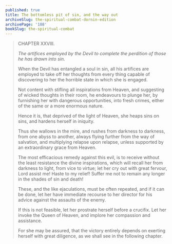 ```yaml
---
published: true
title: The bottomless pit of sin, and the way out
archiveSlug: the-spiritual-combat-dornin-edition
archivePage: '108'
bookSlug: the-spiritual-combat
---
```


> CHAPTER XXVIII.
>
> *The artifices employed by the Devil to complete the perdition of those he has drawn into sin.*
>
> When the Devil has entangled a soul in sin, all his artifices are employed to take off her thoughts from every thing capable of discovering to her the horrible state in which she is engaged.
>
> Not content with stifling all inspirations from Heaven, and suggesting of wicked thoughts in their room, he endeavours to plunge her, by furnishing her with dangerous opportunities, into fresh crimes, either of the same or a more enormous nature.
>
> Hence it is, that deprived of the light of Heaven, she heaps sins on sins, and hardens herself in iniquity.
>
> Thus she wallows in the mire, and rushes from darkness to darkness, from one abyss to another, always flying further from the way of salvation, and multiplying relapse upon relapse, unless supported by an extraordinary grace from Heaven.
>
> The most efficacious remedy against this evil, is to receive without the least resistance the divine inspirations, which will recall her from darkness to light, from vice to virtue; let her cry out with great fervour, Lord assist me! Haste to my relief! Suffer me not to remain any longer in the shades of sin and death!
>
> These, and the like ejaculations, must be often repeated, and if it can be done, let her have immediate recourse to her director for his advice against the assaults of the enemy.
>
> If this is not feasible, let her prostrate herself before a crucifix. Let her invoke the Queen of Heaven, and implore her compassion and assistance.
>
> For she may be assured, that the victory entirely depends on exerting herself with great diligence, as we shall see in the following chapter.
